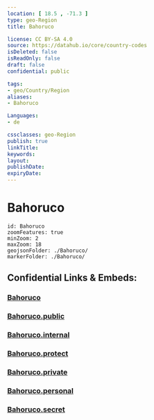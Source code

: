 ```yaml
---
location: [ 18.5 , -71.3 ] 
type: geo-Region
title: Bahoruco

license: CC BY-SA 4.0
source: https://datahub.io/core/country-codes
isDeleted: false
isReadOnly: false
draft: false
confidential: public

tags:
- geo/Country/Region
aliases:
- Bahoruco

Languages:
- de

cssclasses: geo-Region
publish: true
linkTitle: 
keywords: 
layout: 
publishDate: 
expiryDate: 
---
```


# Bahoruco

```leaflet
id: Bahoruco
zoomFeatures: true 
minZoom: 2 
maxZoom: 18
geojsonFolder: ./Bahoruco/
markerFolder: ./Bahoruco/
```


## Confidential Links & Embeds: 

### [Bahoruco](/_Standards/Earth/Continent/America~Caribbean/Dominican_Rep/provinces~Dominican_Rep/Bahoruco.md) 

### [Bahoruco.public](/_public/Earth/Continent/America~Caribbean/Dominican_Rep/provinces~Dominican_Rep/Bahoruco.public.md) 

### [Bahoruco.internal](/_internal/Earth/Continent/America~Caribbean/Dominican_Rep/provinces~Dominican_Rep/Bahoruco.internal.md) 

### [Bahoruco.protect](/_protect/Earth/Continent/America~Caribbean/Dominican_Rep/provinces~Dominican_Rep/Bahoruco.protect.md) 

### [Bahoruco.private](/_private/Earth/Continent/America~Caribbean/Dominican_Rep/provinces~Dominican_Rep/Bahoruco.private.md) 

### [Bahoruco.personal](/_personal/Earth/Continent/America~Caribbean/Dominican_Rep/provinces~Dominican_Rep/Bahoruco.personal.md) 

### [Bahoruco.secret](/_secret/Earth/Continent/America~Caribbean/Dominican_Rep/provinces~Dominican_Rep/Bahoruco.secret.md)

